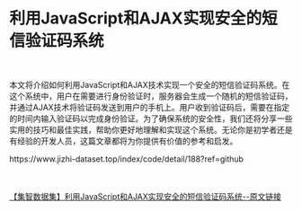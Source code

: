 <h1>利用JavaScript和AJAX实现安全的短信验证码系统</h1><br /><p>本文将介绍如何利用JavaScript和AJAX技术实现一个安全的短信验证码系统。在这个系统中，用户在需要进行身份验证时，服务器会生成一个随机的短信验证码，并通过AJAX技术将验证码发送到用户的手机上。用户收到验证码后，需要在指定的时间内输入验证码以完成身份验证。为了确保系统的安全性，我们还将分享一些实用的技巧和最佳实践，帮助你更好地理解和实现这个系统。无论你是初学者还是有经验的开发人员，这篇文章都将为你提供有价值的参考和启发。</p><p>https://www.jizhi-dataset.top/index/code/detail/188?ref=github</p><br /><br /><a href="https://www.jizhi-dataset.top/index/code/detail/188?ref=github" target="_blank">【集智数据集】利用JavaScript和AJAX实现安全的短信验证码系统--原文链接</a>